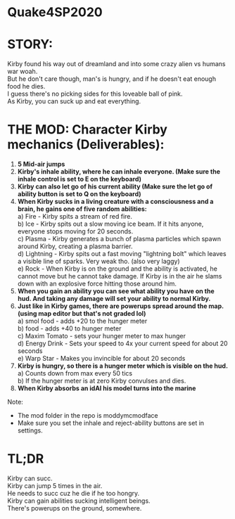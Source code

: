 # Quake4SP2020

# STORY:
Kirby found his way out of dreamland and into some crazy alien vs humans war woah. <br />
But he don't care though, man's is hungry, and if he doesn't eat enough food he dies. <br />
I guess there's no picking sides for this loveable ball of pink.<br />
As Kirby, you can suck up and eat everything. <br />

# THE MOD: Character Kirby mechanics (Deliverables):
1) **5 Mid-air jumps**
2) **Kirby's inhale ability, where he can inhale everyone. (Make sure the inhale control is set to E on the keyboard)**
3) **Kirby can also let go of his current ability (Make sure the let go of ability button is set to Q on the keyboard)**
4) **When Kirby sucks in a living creature with a consciousness and a brain, he gains one of five random abilities:**<br />
   a) Fire - Kirby spits a stream of red fire.<br />
   b) Ice - Kirby spits out a slow moving ice beam. If it hits anyone, everyone stops moving for 20 seconds. <br />
   c) Plasma - Kirby generates a bunch of plasma particles which spawn around Kirby, creating a plasma barrier. <br />
   d) Lightning - Kirby spits out a fast moving "lightning bolt" which leaves a visible line of sparks. Very weak tho. (also very laggy)<br /> 
   e) Rock - When Kirby is on the ground and the ability is activated, he cannot move but he cannot take damage. If Kirby is in the air he slams down with an explosive force hitting those around him. <br />
5) **When you gain an ability you can see what ability you have on the hud. And taking any damage will set your ability to normal Kirby.**
6) **Just like in Kirby games, there are powerups spread around the map. (using map editor but that's not graded lol)**<br />
   a) smol food - adds +20 to the hunger meter<br />
   b) food - adds +40 to hunger meter<br />
   c) Maxim Tomato - sets your hunger meter to max hunger<br />
   d) Energy Drink - Sets your speed to 4x your current speed for about 20 seconds<br />
   e) Warp Star - Makes you invincible for about 20 seconds<br />
7) **Kirby is hungry, so there is a hunger meter which is visible on the hud.**<br />
   a) Counts down from max every 50 tics<br />
   b) If the hunger meter is at zero Kirby convulses and dies.<br />
8) **When Kirby absorbs an idAI his model turns into the marine** <br />

Note: 
- The mod folder in the repo is moddymcmodface
- Make sure you set the inhale and reject-ability buttons are set in settings.

# TL;DR<br />
Kirby can succ.<br />
Kirby can jump 5 times in the air.<br />
He needs to succ cuz he die if he too hongry.<br />
Kirby can gain abilities sucking intelligent beings.<br />
There's powerups on the ground, somewhere.<br />



   
